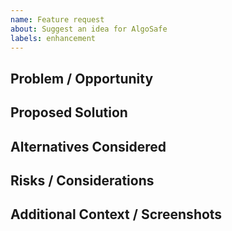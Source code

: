 ```yaml
---
name: Feature request
about: Suggest an idea for AlgoSafe
labels: enhancement
---
```


## Problem / Opportunity

## Proposed Solution

## Alternatives Considered

## Risks / Considerations

## Additional Context / Screenshots
